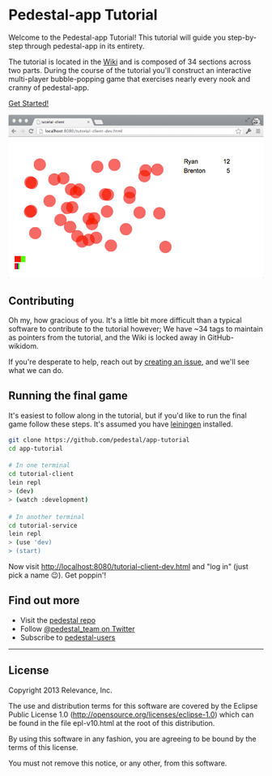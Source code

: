 # Pedestal-app Tutorial

Welcome to the Pedestal-app Tutorial! This tutorial will guide you step-by-step through pedestal-app in its entirety.

The tutorial is located in the [Wiki](../../wiki) and is composed of 34 sections across two parts. During the course
of the tutorial you'll construct an interactive multi-player bubble-popping game that exercises nearly every nook and
cranny of pedestal-app.

[Get Started!](../../wiki)

![Part 2](part-2-screenshot.png)

## Contributing

Oh my, how gracious of you. It's a little bit more difficult than a typical software to contribute to the tutorial
however; We have ~34 tags to maintain as pointers from the tutorial, and the Wiki is locked away in GitHub-wikidom.

If you're desperate to help, reach out by [creating an issue](../../issues/new), and we'll see what we can do.

## Running the final game

It's easiest to follow along in the tutorial, but if you'd like to run the final game follow these steps. It's
assumed you have [leiningen](https://github.com/technomancy/leiningen#installation) installed.

```bash
git clone https://github.com/pedestal/app-tutorial
cd app-tutorial

# In one terminal
cd tutorial-client
lein repl
> (dev)
> (watch :development)

# In another terminal
cd tutorial-service
lein repl
> (use 'dev)
> (start)
```

Now visit <http://localhost:8080/tutorial-client-dev.html> and "log in" (just pick a name :wink:). Get poppin'!

## Find out more

* Visit the [pedestal repo](https://github.com/pedestal/pedestal)
* Follow [@pedestal_team on Twitter](http://twitter.com/pedestal_team)
* Subscribe to [pedestal-users](https://groups.google.com/d/forum/pedestal-users)

---

## License
Copyright 2013 Relevance, Inc.

The use and distribution terms for this software are covered by the
Eclipse Public License 1.0 (http://opensource.org/licenses/eclipse-1.0)
which can be found in the file epl-v10.html at the root of this distribution.

By using this software in any fashion, you are agreeing to be bound by
the terms of this license.

You must not remove this notice, or any other, from this software.
